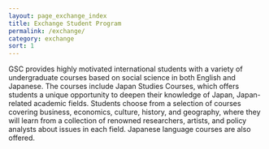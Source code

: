 ```yaml
---
layout: page_exchange_index
title: Exchange Student Program
permalink: /exchange/
category: exchange
sort: 1
---
```


GSC provides highly motivated international students with a variety of undergraduate courses based on social science in both English and Japanese. The courses include Japan Studies Courses, which offers students a unique opportunity to deepen their knowledge of Japan, Japan-related academic fields. Students choose from a selection of courses covering business, economics, culture, history, and geography, where they will learn from a collection of renowned researchers, artists, and policy analysts about issues in each field. Japanese language courses are also offered.  



